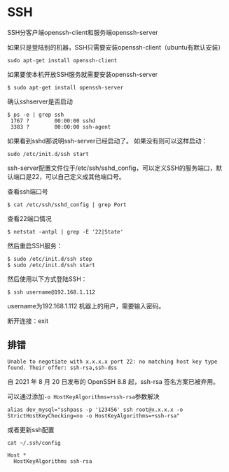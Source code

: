 # SSH

SSH分客户端openssh-client和服务端openssh-server

如果只是登陆别的机器，SSH只需要安装openssh-client（ubuntu有默认安装）
```
sudo apt-get install openssh-client
```

如果要使本机开放SSH服务就需要安装openssh-server
```
$ sudo apt-get install openssh-server
```

确认sshserver是否启动
```
$ ps -e | grep ssh
 1767 ?        00:00:00 sshd
 3383 ?        00:00:00 ssh-agent
```

如果看到sshd那说明ssh-server已经启动了。
如果没有则可以这样启动：
```
sudo /etc/init.d/ssh start
```

ssh-server配置文件位于/etc/ssh/sshd_config，可以定义SSH的服务端口，默认端口是22，可以自己定义成其他端口号。

查看ssh端口号
```
$ cat /etc/ssh/sshd_config | grep Port
```

查看22端口情况
```
$ netstat -antpl | grep -E '22|State'
```

然后重启SSH服务：
```
$ sudo /etc/init.d/ssh stop
$ sudo /etc/init.d/ssh start
```

然后使用以下方式登陆SSH：
```
$ ssh username@192.168.1.112
```
username为192.168.1.112 机器上的用户，需要输入密码。

断开连接：exit

## 排错

`Unable to negotiate with x.x.x.x port 22: no matching host key type found. Their offer: ssh-rsa,ssh-dss`

自 2021 年 8 月 20 日发布的 OpenSSH 8.8 起，ssh-rsa 签名方案已被弃用。

可以通过添加`-o HostKeyAlgorithms=+ssh-rsa`参数解决

```
alias dev_mysql="sshpass -p '123456' ssh root@x.x.x.x -o StrictHostKeyChecking=no -o HostKeyAlgorithms=+ssh-rsa"
```

或者更新ssh配置
```
cat ~/.ssh/config

Host *
  HostKeyAlgorithms ssh-rsa
```
